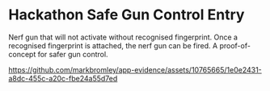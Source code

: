 # Hackathon Safe Gun Control Entry

Nerf gun that will not activate without recognised fingerprint. Once a recognised fingerprint is attached, the nerf gun can be fired. A proof-of-concept for safer gun control.

https://github.com/markbromley/app-evidence/assets/10765665/1e0e2431-a8dc-455c-a20c-fbe24a55d7ed
